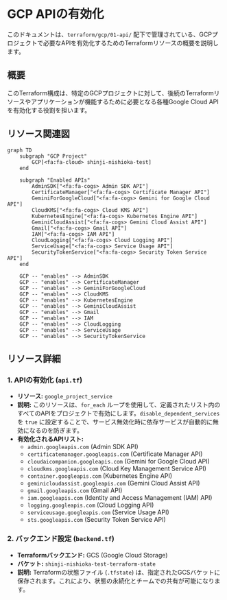 # GCP APIの有効化
このドキュメントは、`terraform/gcp/01-api/` 配下で管理されている、GCPプロジェクトで必要なAPIを有効化するためのTerraformリソースの概要を説明します。

## 概要
このTerraform構成は、特定のGCPプロジェクトに対して、後続のTerraformリソースやアプリケーションが機能するために必要となる各種Google Cloud APIを有効化する役割を担います。

## リソース関連図
```mermaid
graph TD
    subgraph "GCP Project"
        GCP[<fa:fa-cloud> shinji-nishioka-test]
    end

    subgraph "Enabled APIs"
        AdminSDK["<fa:fa-cogs> Admin SDK API"]
        CertificateManager["<fa:fa-cogs> Certificate Manager API"]
        GeminiForGoogleCloud["<fa:fa-cogs> Gemini for Google Cloud API"]
        CloudKMS["<fa:fa-cogs> Cloud KMS API"]
        KubernetesEngine["<fa:fa-cogs> Kubernetes Engine API"]
        GeminiCloudAssist["<fa:fa-cogs> Gemini Cloud Assist API"]
        Gmail["<fa:fa-cogs> Gmail API"]
        IAM["<fa:fa-cogs> IAM API"]
        CloudLogging["<fa:fa-cogs> Cloud Logging API"]
        ServiceUsage["<fa:fa-cogs> Service Usage API"]
        SecurityTokenService["<fa:fa-cogs> Security Token Service API"]
    end

    GCP -- "enables" --> AdminSDK
    GCP -- "enables" --> CertificateManager
    GCP -- "enables" --> GeminiForGoogleCloud
    GCP -- "enables" --> CloudKMS
    GCP -- "enables" --> KubernetesEngine
    GCP -- "enables" --> GeminiCloudAssist
    GCP -- "enables" --> Gmail
    GCP -- "enables" --> IAM
    GCP -- "enables" --> CloudLogging
    GCP -- "enables" --> ServiceUsage
    GCP -- "enables" --> SecurityTokenService
```

## リソース詳細
### 1. APIの有効化 (`api.tf`)
- **リソース:** `google_project_service`
- **説明:** このリソースは、`for_each` ループを使用して、定義されたリスト内のすべてのAPIをプロジェクトで有効にします。`disable_dependent_services` を `true` に設定することで、サービス無効化時に依存サービスが自動的に無効になるのを防ぎます。
- **有効化されるAPIリスト:**
  - `admin.googleapis.com` (Admin SDK API)
  - `certificatemanager.googleapis.com` (Certificate Manager API)
  - `cloudaicompanion.googleapis.com` (Gemini for Google Cloud API)
  - `cloudkms.googleapis.com` (Cloud Key Management Service API)
  - `container.googleapis.com` (Kubernetes Engine API)
  - `geminicloudassist.googleapis.com` (Gemini Cloud Assist API)
  - `gmail.googleapis.com` (Gmail API)
  - `iam.googleapis.com` (Identity and Access Management (IAM) API)
  - `logging.googleapis.com` (Cloud Logging API)
  - `serviceusage.googleapis.com` (Service Usage API)
  - `sts.googleapis.com` (Security Token Service API)

### 2. バックエンド設定 (`backend.tf`)
- **Terraformバックエンド:** GCS (Google Cloud Storage)
- **バケット:** `shinji-nishioka-test-terraform-state`
- **説明:** Terraformの状態ファイル (`.tfstate`) は、指定されたGCSバケットに保存されます。これにより、状態の永続化とチームでの共有が可能になります。
